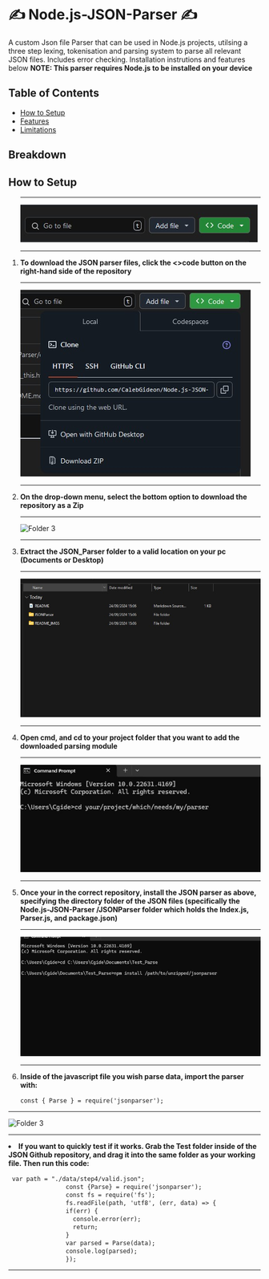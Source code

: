# ✍ Node.js-JSON-Parser ✍
<div>
  <p>A custom Json file Parser that can be used in Node.js projects, utilsing a three step lexing, tokenisation and parsing system to parse all relevant JSON files. Includes error checking. Installation instrutions and features below <b>NOTE: This parser requires Node.js to be installed on your device</b></p>
</div>
<div>
   <h2>Table of Contents</h2>
  <ul>
    <li><a href="#Setup">How to Setup</a></li>
    <li><a href="#Features">Features</a></li>
    <li><a href="Limitations">Limitations</a></li>
  </ul>
</div>

<div>
  <h2 id="section1">Breakdown</h2>
</div>

<div>
  <h2 id="Setup">How to Setup</h2>

  <ol>
    <div>
    <hr>
    <img src="README_IMGS/1.jpg" alt="Folder 3" style="max-width:100%;">
    <hr>
    <li><b>To download the JSON parser files, click the <>code button on the right-hand side of the repository</b></li>
    </div>
    <div>
    <hr>
    <img src="README_IMGS/2.jpg" alt="Folder 3" style="max-width:100%;">
    <hr>
    <li><b>On the drop-down menu, select the bottom option to download the repository as a Zip</b></li>
    </div>
    <div>
    <hr>
    <img src="Readme_Image's/3.jpg" alt="Folder 3" style="max-width:100%;">
    <hr>
    <li><b>Extract the JSON_Parser folder to a valid location on your pc (Documents or Desktop)</b></li>
    </div>
    <div>
    <hr>
    <img src="README_IMGS/4.jpg" alt="Folder 3" style="max-width:100%;">
    <hr>
    <li><b>Open cmd, and cd to your project folder that you want to add the downloaded parsing module</b></li>
    </div>
    <div>
    <hr>
    <img src="README_IMGS/5.jpg" alt="Folder 3" style="max-width:100%;">
    <hr>
    <li><b>Once your in the correct repository, install the JSON parser as above, specifying the directory folder of the JSON files (specifically the Node.js-JSON-Parser
/JSONParser folder which holds the Index.js, Parser.js, and package.json)</b></li>
    </div>
    <div>
    <hr>
    <img src="README_IMGS/6.jpg" alt="Folder 3" style="max-width:100%;">
    <hr>
    <li><b>Inside of the javascript file you wish parse data, import the parser with:</b></li>
      <pre><code>const { Parse } = require('jsonparser');</code></pre>
    </div>
    </div>
    <div>
    <hr>
    <img src="README_IMGS/7" alt="Folder 3" style="max-width:100%;">
    <hr>
    <li><b>If you want to quickly test if it works. Grab the Test folder inside of the JSON Github repository, and drag it into the same folder as your working file. Then run this code:</b></li>
    <pre><code> var path = "./data/step4/valid.json";
                const {Parse} = require('jsonparser');
                const fs = require('fs');
                fs.readFile(path, 'utf8', (err, data) => {
                if(err) {
                  console.error(err);
                  return;
                }
                var parsed = Parse(data);
                console.log(parsed);
                });</code></pre>
    </div>
  </ol>
</div>
<hr>
